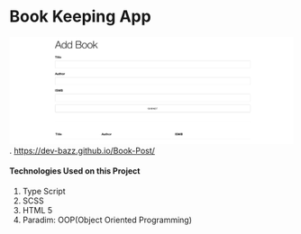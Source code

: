# Book Keeping App
![](Screenshot%202022-10-03%20at%2012-55-30%20Blook%20Post.png).
https://dev-bazz.github.io/Book-Post/

#### Technologies Used on this Project
1. Type Script
2. SCSS
3. HTML 5
4. Paradim: OOP(Object Oriented Programming)
